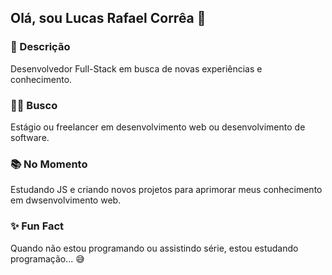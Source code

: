 ## Olá, sou Lucas Rafael Corrêa 👋

### 📜 Descrição
Desenvolvedor Full-Stack em busca de novas experiências e conhecimento.

### 👨‍💻 Busco
Estágio ou freelancer em desenvolvimento web ou desenvolvimento de software.

### 📚 No Momento
Estudando JS e criando novos projetos para aprimorar meus conhecimento em dwsenvolvimento web. 

### ✨ Fun Fact
Quando não estou programando ou assistindo série, estou estudando programação... :sweat_smile:

